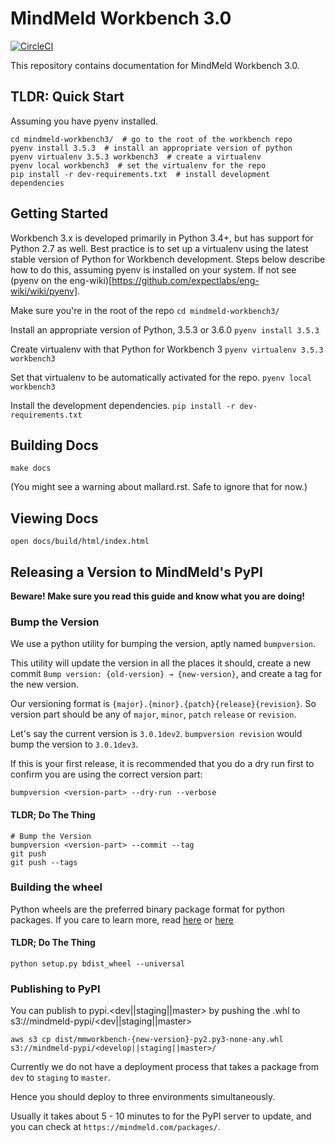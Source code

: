 # MindMeld Workbench 3.0

[![CircleCI](https://circleci.com/gh/expectlabs/mindmeld-workbench3.svg?style=svg&circle-token=437cf905895688ac1b58b60fe79144c180893372)](https://circleci.com/gh/expectlabs/mindmeld-workbench3)

This repository contains documentation for MindMeld Workbench 3.0.

## TLDR: Quick Start

Assuming you have pyenv installed.
```
cd mindmeld-workbench3/  # go to the root of the workbench repo
pyenv install 3.5.3  # install an appropriate version of python
pyenv virtualenv 3.5.3 workbench3  # create a virtualenv
pyenv local workbench3  # set the virtualenv for the repo
pip install -r dev-requirements.txt  # install development dependencies
```

## Getting Started

Workbench 3.x is developed primarily in Python 3.4+, but has support for Python 2.7 as well. Best practice is to set up a virtualenv using the latest stable version of Python for Workbench development. Steps below describe how to do this, assuming pyenv is installed on your system. If not see (pyenv on the eng-wiki)[https://github.com/expectlabs/eng-wiki/wiki/pyenv].

Make sure you're in the root of the repo
`cd mindmeld-workbench3/`

Install an appropriate version of Python, 3.5.3 or 3.6.0
`pyenv install 3.5.3`

Create virtualenv with that Python for Workbench 3
`pyenv virtualenv 3.5.3 workbench3`

Set that virtualenv to be automatically activated for the repo.
`pyenv local workbench3`

Install the development dependencies.
`pip install -r dev-requirements.txt`

## Building Docs

`make docs`

(You might see a warning about mallard.rst. Safe to ignore that for now.)

## Viewing Docs

`open docs/build/html/index.html`

## Releasing a Version to MindMeld's PyPI

**Beware! Make sure you read this guide and know what you are doing!**

### Bump the Version

We use a python utility for bumping the version, aptly named `bumpversion`.

This utility will update the version in all the places it should, create a new commit `Bump version: {old-version} → {new-version}`, and create a tag for the new version.

Our versioning format is `{major}.{minor}.{patch}{release}{revision}`. So version part should be any of `major`, `minor`, `patch` `release` or `revision`.

Let's say the current version is `3.0.1dev2`. `bumpversion revision` would bump the version to `3.0.1dev3`.

If this is your first release, it is recommended that you do a dry run first to confirm you are using the correct version part:

```
bumpversion <version-part> --dry-run --verbose
```

#### TLDR; Do The Thing

```
# Bump the Version
bumpversion <version-part> --commit --tag
git push
git push --tags
```

### Building the wheel

Python wheels are the preferred binary package format for python packages. If you care to learn more, read [here](http://pythonwheels.com/) or [here](https://www.python.org/dev/peps/pep-0427/)

#### TLDR; Do The Thing

```
python setup.py bdist_wheel --universal
```


### Publishing to PyPI

You can publish to pypi.<dev||staging||master> by pushing the .whl to s3://mindmeld-pypi/<dev||staging||master>

```
aws s3 cp dist/mmworkbench-{new-version}-py2.py3-none-any.whl s3://mindmeld-pypi/<develop||staging||master>/
```

Currently we do not have a deployment process that takes a package from `dev` to `staging` to `master`.

Hence you should deploy to three environments simultaneously.

Usually it takes about 5 - 10 minutes to for the PyPI server to update, and you can check at `https://mindmeld.com/packages/`.

